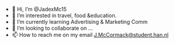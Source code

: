 - 👋 Hi, I’m @JadexMc15
- 👀 I’m interested in travel, food &education.
- 🌱 I’m currently learning Advertising & Marketing Comm 
- 💞️ I’m looking to collaborate on ...
- 📫 How to reach me on my email J.McCormack@student.han.nl

<!---
JadexMc15/JadexMc15 is a ✨ special ✨ repository because its `README.md` (this file) appears on your GitHub profile.
You can click the Preview link to take a look at your changes.
--->
